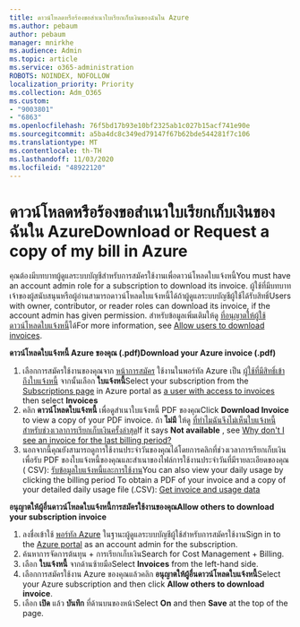 ```yaml
---
title: ดาวน์โหลดหรือร้องขอสำเนาใบเรียกเก็บเงินของฉันใน Azure
ms.author: pebaum
author: pebaum
manager: mnirkhe
ms.audience: Admin
ms.topic: article
ms.service: o365-administration
ROBOTS: NOINDEX, NOFOLLOW
localization_priority: Priority
ms.collection: Adm_O365
ms.custom:
- "9003801"
- "6863"
ms.openlocfilehash: 76f5bd17b93e10bf2325ab1c027b15acf741e90e
ms.sourcegitcommit: a5ba4dc8c349ed79147f67b62bde544281f7c106
ms.translationtype: MT
ms.contentlocale: th-TH
ms.lasthandoff: 11/03/2020
ms.locfileid: "48922120"
---
```

# <a name="download-or-request-a-copy-of-my-bill-in-azure"></a><span data-ttu-id="cdee4-102">ดาวน์โหลดหรือร้องขอสำเนาใบเรียกเก็บเงินของฉันใน Azure</span><span class="sxs-lookup"><span data-stu-id="cdee4-102">Download or Request a copy of my bill in Azure</span></span>

<span data-ttu-id="cdee4-103">คุณต้องมีบทบาทผู้ดูแลระบบบัญชีสำหรับการสมัครใช้งานเพื่อดาวน์โหลดใบแจ้งหนี้</span><span class="sxs-lookup"><span data-stu-id="cdee4-103">You must have an account admin role for a subscription to download its invoice.</span></span> <span data-ttu-id="cdee4-104">ผู้ใช้ที่มีบทบาทเจ้าของผู้สนับสนุนหรือผู้อ่านสามารถดาวน์โหลดใบแจ้งหนี้ได้ถ้าผู้ดูแลระบบบัญชีผู้ใช้ได้รับสิทธิ์</span><span class="sxs-lookup"><span data-stu-id="cdee4-104">Users with owner, contributor, or reader roles can download its invoice, if the account admin has given permission.</span></span> <span data-ttu-id="cdee4-105">สำหรับข้อมูลเพิ่มเติมให้ดู [ที่อนุญาตให้ผู้ใช้ดาวน์โหลดใบแจ้งหนี้](https://docs.microsoft.com/azure/cost-management-billing/manage/manage-billing-access#opt-in)ได้</span><span class="sxs-lookup"><span data-stu-id="cdee4-105">For more information, see [Allow users to download invoices](https://docs.microsoft.com/azure/cost-management-billing/manage/manage-billing-access#opt-in).</span></span>

<span data-ttu-id="cdee4-106">**ดาวน์โหลดใบแจ้งหนี้ Azure ของคุณ (.pdf)**</span><span class="sxs-lookup"><span data-stu-id="cdee4-106">**Download your Azure invoice (.pdf)**</span></span>

1. <span data-ttu-id="cdee4-107">เลือกการสมัครใช้งานของคุณจาก [หน้าการสมัคร](https://portal.azure.com/#blade/Microsoft_Azure_Billing/SubscriptionsBlade) ใช้งานในพอร์ทัล Azure เป็น [ผู้ใช้ที่มีสิทธิ์เข้าถึงใบแจ้งหนี้](https://docs.microsoft.com/azure/cost-management-billing/manage/manage-billing-access?WT.mc_id=Portal-Microsoft_Azure_Support) จากนั้นเลือก **ใบแจ้งหนี้**</span><span class="sxs-lookup"><span data-stu-id="cdee4-107">Select your subscription from the [Subscriptions page](https://portal.azure.com/#blade/Microsoft_Azure_Billing/SubscriptionsBlade) in Azure portal as [a user with access to invoices](https://docs.microsoft.com/azure/cost-management-billing/manage/manage-billing-access?WT.mc_id=Portal-Microsoft_Azure_Support) then select **Invoices**</span></span>
2. <span data-ttu-id="cdee4-108">คลิก **ดาวน์โหลดใบแจ้งหนี้** เพื่อดูสำเนาใบแจ้งหนี้ PDF ของคุณ</span><span class="sxs-lookup"><span data-stu-id="cdee4-108">Click **Download Invoice** to view a copy of your PDF invoice.</span></span> <span data-ttu-id="cdee4-109">ถ้า **ไม่มี** ให้ดู [ที่ทำไมฉันจึงไม่เห็นใบแจ้งหนี้สำหรับช่วงเวลาการเรียกเก็บเงินครั้งล่าสุด](https://docs.microsoft.com/azure/cost-management-billing/manage/download-azure-invoice-daily-usage-date?WT.mc_id=Portal-Microsoft_Azure_Support#noinvoice)</span><span class="sxs-lookup"><span data-stu-id="cdee4-109">If it says **Not available** , see [Why don't I see an invoice for the last billing period?](https://docs.microsoft.com/azure/cost-management-billing/manage/download-azure-invoice-daily-usage-date?WT.mc_id=Portal-Microsoft_Azure_Support#noinvoice)</span></span>
3. <span data-ttu-id="cdee4-110">นอกจากนี้คุณยังสามารถดูการใช้งานประจำวันของคุณได้โดยการคลิกที่ช่วงเวลาการเรียกเก็บเงินเพื่อรับ PDF ของใบแจ้งหนี้ของคุณและสำเนาของไฟล์การใช้งานประจำวันที่มีรายละเอียดของคุณ ( CSV): [รับข้อมูลใบแจ้งหนี้และการใช้งาน](https://docs.microsoft.com/azure/cost-management-billing/manage/download-azure-invoice-daily-usage-date?WT.mc_id=Portal-Microsoft_Azure_Support)</span><span class="sxs-lookup"><span data-stu-id="cdee4-110">You can also view your daily usage by clicking the billing period To obtain a PDF of your invoice and a copy of your detailed daily usage file (.CSV): [Get invoice and usage data](https://docs.microsoft.com/azure/cost-management-billing/manage/download-azure-invoice-daily-usage-date?WT.mc_id=Portal-Microsoft_Azure_Support)</span></span>  

<span data-ttu-id="cdee4-111">**อนุญาตให้ผู้อื่นดาวน์โหลดใบแจ้งหนี้การสมัครใช้งานของคุณ**</span><span class="sxs-lookup"><span data-stu-id="cdee4-111">**Allow others to download your subscription invoice**</span></span>

1. <span data-ttu-id="cdee4-112">ลงชื่อเข้าใช้ [พอร์ทัล Azure](https://portal.azure.com/) ในฐานะผู้ดูแลระบบบัญชีผู้ใช้สำหรับการสมัครใช้งาน</span><span class="sxs-lookup"><span data-stu-id="cdee4-112">Sign in to the [Azure portal](https://portal.azure.com/) as an account admin for the subscription.</span></span>
2. <span data-ttu-id="cdee4-113">ค้นหาการจัดการต้นทุน + การเรียกเก็บเงิน</span><span class="sxs-lookup"><span data-stu-id="cdee4-113">Search for Cost Management + Billing.</span></span>
3. <span data-ttu-id="cdee4-114">เลือก **ใบแจ้งหนี้** จากด้านซ้ายมือ</span><span class="sxs-lookup"><span data-stu-id="cdee4-114">Select **Invoices** from the left-hand side.</span></span>
4. <span data-ttu-id="cdee4-115">เลือกการสมัครใช้งาน Azure ของคุณแล้วคลิก **อนุญาตให้ผู้อื่นดาวน์โหลดใบแจ้งหนี้**</span><span class="sxs-lookup"><span data-stu-id="cdee4-115">Select your Azure subscription and then click **Allow others to download invoice**.</span></span>
5. <span data-ttu-id="cdee4-116">เลือก **เปิด** แล้ว **บันทึก** ที่ด้านบนของหน้า</span><span class="sxs-lookup"><span data-stu-id="cdee4-116">Select **On** and then **Save** at the top of the page.</span></span>
